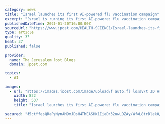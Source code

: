 ```yaml
---
category: news
title: "Israel launches its first AI-powered flu vaccination campaign"
excerpt: "Israel is running its first AI-powered flu vaccination campaign. Medial EarlySign and Maccabi Healthcare are running the program, according to EarlySign, whose senior leadership spoke to The Jerusalem Post last week. The company’s machine learning-based ..."
publishedDateTime: 2020-01-20T16:00:00Z
sourceUrl: "https://www.jpost.com/HEALTH-SCIENCE/Israel-launches-its-first-AI-powered-flu-vaccination-campaign-614722"
type: article
quality: 37
heat: 37
published: false

provider:
  name: The Jerusalem Post Blogs
  domain: jpost.com

topics:
  - AI

images:
  - url: "https://images.jpost.com/image/upload/f_auto,fl_lossy/t_JD_ArticleMainImage/259110"
    width: 822
    height: 537
    title: "Israel launches its first AI-powered flu vaccination campaign"

secured: "d5ctYfesQRaPyNynAM9mJDsH4ThEASHK1IiaDn32uwLDZAy/WfoL8trDlek0/d0KBI6+Miw5lnOr+ojlFjZThkj7o3U5CcKBXPLrJdTx7tyu1H4KP11cLeTxZtxy/B51tMHv1CdnWTrqF+ygzPMY+sedyeXsYsWhYjjKWDNfIf3gUs2vhXPyF6di6e+ktpULf6eRboA+AOfSdyVborxA+us8bHBB9EiKE9H4LQERliLt6ZRAL3yKeut+5l7/fSGpJPvDmi51En34qlKriRp0Yc+L5kmZj/3n4rcPd0Yj0os=;D2NL1twFQ1LdffGm9uC05Q=="
---
```


